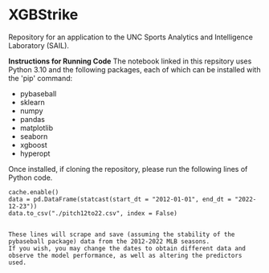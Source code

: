 # XGBStrike
Repository for an application to the UNC Sports Analytics and Intelligence Laboratory (SAIL).

**Instructions for Running Code**
The notebook linked in this repsitory uses Python 3.10 and the following packages, each of which can be installed with the 'pip' command:
- pybaseball
- sklearn
- numpy
- pandas
- matplotlib
- seaborn
- xgboost
- hyperopt

Once installed, if cloning the repository, please run the following lines of Python code.
```{python}
cache.enable()
data = pd.DataFrame(statcast(start_dt = "2012-01-01", end_dt = "2022-12-23"))
data.to_csv("./pitch12to22.csv", index = False)


These lines will scrape and save (assuming the stability of the pybaseball package) data from the 2012-2022 MLB seasons. 
If you wish, you may change the dates to obtain different data and observe the model performance, as well as altering the predictors used.
